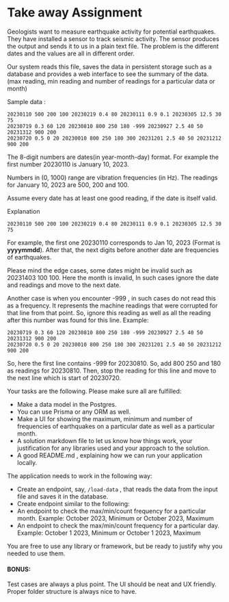 # Take away Assignment

Geologists want to measure earthquake activity for potential earthquakes. They have installed a sensor to track seismic activity. The sensor produces the output and sends it to us in a plain text file. The problem is the different dates and the values are all in different order.

Our system reads this file, saves the data in persistent storage such as a database and provides a web interface to see the summary of the data. (max reading, min reading and number of readings for a particular data or month)

Sample data :

```
20230110 500 200 100 20230219 0.4 80 20230111 0.9 0.1 20230305 12.5 30 75
20230719 0.3 60 120 20230810 800 250 180 -999 20230927 2.5 40 50 20231312 900 200
20230720 0.5 0 20 20230010 800 250 180 300 20231201 2.5 40 50 20231212 900 200
```

The 8-digit numbers are dates(in year-month-day) format. For example the first number 20230110 is January 10, 2023.

Numbers in (0, 1000) range are vibration frequencies (in Hz). The readings for January 10, 2023 are 500, 200 and 100.

Assume every date has at least one good reading, if the date is itself valid.

Explanation

```
20230110 500 200 100 20230219 0.4 80 20230111 0.9 0.1 20230305 12.5 30 75
```

For example, the first one 20230110 corresponds to Jan 10, 2023 (Format is **yyyymmdd**). After that, the next digits before another date are frequencies of earthquakes.

Please mind the edge cases, some dates might be invalid such as 20231403 100 100. Here the month is invalid, In such cases ignore the date and readings and move to the next date.

Another case is when you encounter -999 , in such cases do not read this as a frequency. It represents the machine readings that were corrupted for that line from that point. So, ignore this reading as well as all the reading after this number was found for this line.
Example:

```
20230719 0.3 60 120 20230810 800 250 180 -999 20230927 2.5 40 50 20231312 900 200
20230720 0.5 0 20 20230010 800 250 180 300 20231201 2.5 40 50 20231212 900 200
```

So, here the first line contains -999 for 20230810. So, add 800 250 and 180 as readings for 20230810. Then, stop the reading for this line and move to the next line which is start of 20230720.

Your tasks are the following. Please make sure all are fulfilled:

- Make a data model in the Postgres.
- You can use Prisma or any ORM as well.
- Make a UI for showing the maximum, minimum and number of frequencies of earthquakes on a particular date as well as a particular month.
- A solution markdown file to let us know how things work, your justification for any libraries used and your approach to the solution.
- A good README.md , explaining how we can run your application locally.

The application needs to work in the following way:

- Create an endpoint, say, `/load-data` , that reads the data from the input file and saves it in the database.
- Create endpoint similar to the following:
- An endpoint to check the max/min/count frequency for a particular month. Example: October 2023, Minimum or October 2023, Maximum
- An endpoint to check the max/min/count frequency for a particular day. Example: October 1 2023, Minimum or October 1 2023, Maximum

You are free to use any library or framework, but be ready to justify why you needed to use them.

#### BONUS:

Test cases are always a plus point.
The UI should be neat and UX friendly.
Proper folder structure is always nice to have.
